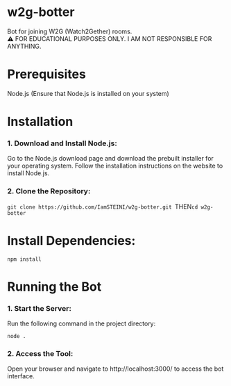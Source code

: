 # w2g-botter

Bot for joining W2G (Watch2Gether) rooms.
<br>
⚠️ FOR EDUCATIONAL PURPOSES ONLY. I AM NOT RESPONSIBLE FOR ANYTHING.

# Prerequisites

Node.js (Ensure that Node.js is installed on your system)

# Installation

### 1. Download and Install Node.js:

Go to the Node.js download page and download the prebuilt installer for your operating system.
Follow the installation instructions on the website to install Node.js.

### 2. Clone the Repository:

`git clone https://github.com/IamSTEINI/w2g-botter.git
`THEN`
cd w2g-botter
`

# Install Dependencies:

`npm install
`

# Running the Bot

### 1. Start the Server:

Run the following command in the project directory:

`node .
`

### 2. Access the Tool:

Open your browser and navigate to http://localhost:3000/ to access the bot interface.
